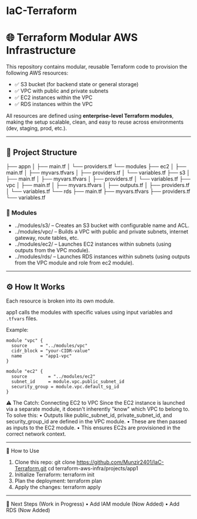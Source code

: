 # IaC-Terraform

# 🌐 Terraform Modular AWS Infrastructure

This repository contains modular, reusable Terraform code to provision the following AWS resources:

- ✅ S3 bucket (for backend state or general storage)
- ✅ VPC with public and private subnets
- ✅ EC2 instances within the VPC
- ✅ RDS instances within the VPC

All resources are defined using **enterprise-level Terraform modules**, making the setup scalable, clean, and easy to reuse across environments (dev, staging, prod, etc.).

---

## 📁 Project Structure
├── appn
│ ├── main.tf
│ └── providers.tf
└── modules
├── ec2
│ ├── main.tf
│ ├── myvars.tfvars
│ ├── providers.tf
│ └── variables.tf
├── s3
│ ├── main.tf
│ ├── myvars.tfvars
│ ├── providers.tf
│ └── variables.tf
├── vpc
│ ├── main.tf
│ ├── myvars.tfvars
│ ├── outputs.tf
│ ├── providers.tf
│ └── variables.tf
└── rds
├── main.tf
├── myvars.tfvars
├── providers.tf
└── variables.tf
            

### 🔧 Modules

- ../modules/s3/ – Creates an S3 bucket with configurable name and ACL.
- ../modules/vpc/ – Builds a VPC with public and private subnets, internet gateway, route tables, etc.
- ../modules/ec2/ – Launches EC2 instances within subnets (using outputs from the VPC module).
- ../modules/rds/ – Launches RDS instances within subnets (using outputs from the VPC module and role from ec2 module).

---

## ⚙️ How It Works

Each resource is broken into its own module.

 app1 calls the modules with specific values using input variables and `.tfvars` files.

Example:  
```
module "vpc" {
  source     = "../modules/vpc"
  cidr_block = "your-CIDR-value"
  name       = "app1-vpc"
}

module "ec2" {
  source        = "../modules/ec2"
  subnet_id     = module.vpc.public_subnet_id
  security_group = module.vpc.default_sg_id
}
```
⚠️ The Catch: Connecting EC2 to VPC
Since the EC2 instance is launched via a separate module, it doesn't inherently "know" which VPC to belong to.
To solve this:
•	Outputs like public_subnet_id, private_subnet_id, and security_group_id are defined in the VPC module.
•	These are then passed as inputs to the EC2 module.
•	This ensures EC2s are provisioned in the correct network context.
________________________________________
🧪 How to Use
1.	Clone this repo:
git clone https://github.com/Munzir2401/IaC-Terraform.git
cd terraform-aws-infra/projects/app1
2.	Initialize Terraform:
terraform init
3.	Plan the deployment:
terraform plan
4.	Apply the changes:
terraform apply
________________________________________

📌 Next Steps (Work in Progress)
•	Add IAM module (Now Added)
•	Add RDS (Now Added)


